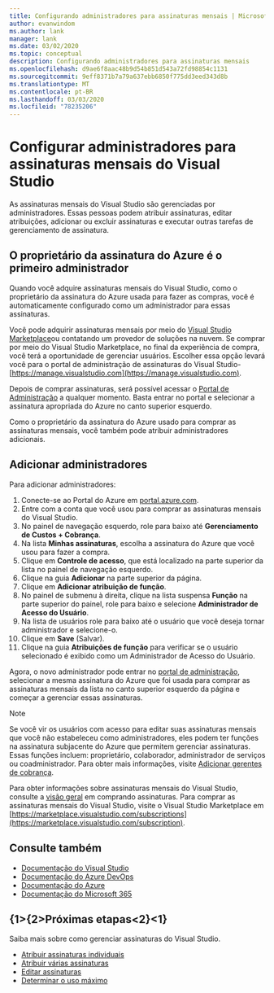 ```yaml
---
title: Configurando administradores para assinaturas mensais | Microsoft Docs
author: evanwindom
ms.author: lank
manager: lank
ms.date: 03/02/2020
ms.topic: conceptual
description: Configurando administradores para assinaturas mensais
ms.openlocfilehash: d9ae6f8aac48b9d54b851d543a72fd98854c1131
ms.sourcegitcommit: 9eff8371b7a79a637ebb6850f775dd3eed343d8b
ms.translationtype: MT
ms.contentlocale: pt-BR
ms.lasthandoff: 03/03/2020
ms.locfileid: "78235206"
---
```

# <a name="set-up-administrators-for-visual-studio-monthly-subscriptions"></a>Configurar administradores para assinaturas mensais do Visual Studio

As assinaturas mensais do Visual Studio são gerenciadas por administradores. Essas pessoas podem atribuir assinaturas, editar atribuições, adicionar ou excluir assinaturas e executar outras tarefas de gerenciamento de assinatura.

## <a name="the-azure-subscription-owner-is-the-first-administrator"></a>O proprietário da assinatura do Azure é o primeiro administrador

Quando você adquire assinaturas mensais do Visual Studio, como o proprietário da assinatura do Azure usada para fazer as compras, você é automaticamente configurado como um administrador para essas assinaturas.

Você pode adquirir assinaturas mensais por meio do [Visual Studio Marketplace](https://marketplace.visualstudio.com/subscriptions)ou contatando um provedor de soluções na nuvem. Se comprar por meio do Visual Studio Marketplace, no final da experiência de compra, você terá a oportunidade de gerenciar usuários. Escolher essa opção levará você para o portal de administração de assinaturas do Visual Studio- [https://manage.visualstudio.com](https://manage.visualstudio.com).

Depois de comprar assinaturas, será possível acessar o [Portal de Administração](https://manage.visualstudio.com) a qualquer momento. Basta entrar no portal e selecionar a assinatura apropriada do Azure no canto superior esquerdo.

Como o proprietário da assinatura do Azure usado para comprar as assinaturas mensais, você também pode atribuir administradores adicionais.

## <a name="add-administrators"></a>Adicionar administradores

Para adicionar administradores:

1. Conecte-se ao Portal do Azure em [portal.azure.com](https://portal.azure.com).
2. Entre com a conta que você usou para comprar as assinaturas mensais do Visual Studio.
3. No painel de navegação esquerdo, role para baixo até **Gerenciamento de Custos + Cobrança**.
4. Na lista **Minhas assinaturas**, escolha a assinatura do Azure que você usou para fazer a compra.
5. Clique em **Controle de acesso**, que está localizado na parte superior da lista no painel de navegação esquerdo.
6. Clique na guia **Adicionar** na parte superior da página.
7. Clique em **Adicionar atribuição de função**.
8. No painel de submenu à direita, clique na lista suspensa **Função** na parte superior do painel, role para baixo e selecione **Administrador de Acesso do Usuário**.
9. Na lista de usuários role para baixo até o usuário que você deseja tornar administrador e selecione-o. 
10. Clique em **Save** (Salvar).
11. Clique na guia **Atribuições de função** para verificar se o usuário selecionado é exibido como um Administrador de Acesso do Usuário.

Agora, o novo administrador pode entrar no [portal de administração](https://manage.visualstudio.com), selecionar a mesma assinatura do Azure que foi usada para comprar as assinaturas mensais da lista no canto superior esquerdo da página e começar a gerenciar essas assinaturas.

> [!NOTE]
> Se você vir os usuários com acesso para editar suas assinaturas mensais que você não estabeleceu como administradores, eles podem ter funções na assinatura subjacente do Azure que permitem gerenciar assinaturas. Essas funções incluem: proprietário, colaborador, administrador de serviços ou coadministrador. Para obter mais informações, visite [Adicionar gerentes de cobrança](/azure/devops/organizations/billing/add-backup-billing-managers?view=vsts).

Para obter informações sobre assinaturas mensais do Visual Studio, consulte a [visão geral](vscloud-overview.md) em comprando assinaturas. Para comprar as assinaturas mensais do Visual Studio, visite o Visual Studio Marketplace em [https://marketplace.visualstudio.com/subscriptions](https://marketplace.visualstudio.com/subscription).

## <a name="see-also"></a>Consulte também
- [Documentação do Visual Studio](https://docs.microsoft.com/visualstudio/)
- [Documentação do Azure DevOps](https://docs.microsoft.com/azure/devops/)
- [Documentação do Azure](https://docs.microsoft.com/azure/)
- [Documentação do Microsoft 365](https://docs.microsoft.com/microsoft-365/)

## <a name="next-steps"></a>{1&gt;{2&gt;Próximas etapas&lt;2}&lt;1}
Saiba mais sobre como gerenciar assinaturas do Visual Studio.
- [Atribuir assinaturas individuais](assign-license.md)
- [Atribuir várias assinaturas](assign-license-bulk.md)
- [Editar assinaturas](edit-license.md)
- [Determinar o uso máximo](maximum-usage.md)



